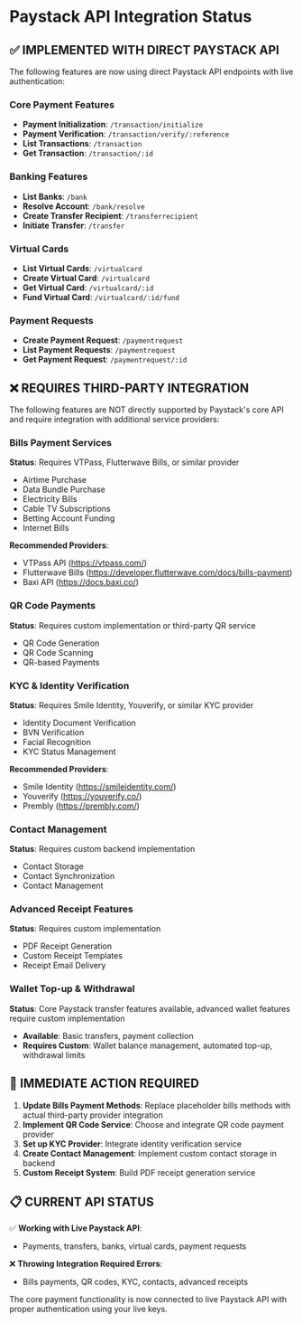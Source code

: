 # Paystack API Integration Status

## ✅ IMPLEMENTED WITH DIRECT PAYSTACK API
The following features are now using direct Paystack API endpoints with live authentication:

### Core Payment Features
- **Payment Initialization**: `/transaction/initialize`
- **Payment Verification**: `/transaction/verify/:reference`
- **List Transactions**: `/transaction`
- **Get Transaction**: `/transaction/:id`

### Banking Features
- **List Banks**: `/bank`
- **Resolve Account**: `/bank/resolve`
- **Create Transfer Recipient**: `/transferrecipient`
- **Initiate Transfer**: `/transfer`

### Virtual Cards
- **List Virtual Cards**: `/virtualcard`
- **Create Virtual Card**: `/virtualcard`
- **Get Virtual Card**: `/virtualcard/:id`
- **Fund Virtual Card**: `/virtualcard/:id/fund`

### Payment Requests
- **Create Payment Request**: `/paymentrequest`
- **List Payment Requests**: `/paymentrequest`
- **Get Payment Request**: `/paymentrequest/:id`

## ❌ REQUIRES THIRD-PARTY INTEGRATION
The following features are NOT directly supported by Paystack's core API and require integration with additional service providers:

### Bills Payment Services
**Status**: Requires VTPass, Flutterwave Bills, or similar provider
- Airtime Purchase
- Data Bundle Purchase
- Electricity Bills
- Cable TV Subscriptions
- Betting Account Funding
- Internet Bills

**Recommended Providers**:
- VTPass API (https://vtpass.com/)
- Flutterwave Bills (https://developer.flutterwave.com/docs/bills-payment)
- Baxi API (https://docs.baxi.co/)

### QR Code Payments
**Status**: Requires custom implementation or third-party QR service
- QR Code Generation
- QR Code Scanning
- QR-based Payments

### KYC & Identity Verification
**Status**: Requires Smile Identity, Youverify, or similar KYC provider
- Identity Document Verification
- BVN Verification
- Facial Recognition
- KYC Status Management

**Recommended Providers**:
- Smile Identity (https://smileidentity.com/)
- Youverify (https://youverify.co/)
- Prembly (https://prembly.com/)

### Contact Management
**Status**: Requires custom backend implementation
- Contact Storage
- Contact Synchronization
- Contact Management

### Advanced Receipt Features
**Status**: Requires custom implementation
- PDF Receipt Generation
- Custom Receipt Templates
- Receipt Email Delivery

### Wallet Top-up & Withdrawal
**Status**: Core Paystack transfer features available, advanced wallet features require custom implementation
- **Available**: Basic transfers, payment collection
- **Requires Custom**: Wallet balance management, automated top-up, withdrawal limits

## 🔧 IMMEDIATE ACTION REQUIRED

1. **Update Bills Payment Methods**: Replace placeholder bills methods with actual third-party provider integration
2. **Implement QR Code Service**: Choose and integrate QR code payment provider
3. **Set up KYC Provider**: Integrate identity verification service
4. **Create Contact Management**: Implement custom contact storage in backend
5. **Custom Receipt System**: Build PDF receipt generation service

## 📋 CURRENT API STATUS

✅ **Working with Live Paystack API**:
- Payments, transfers, banks, virtual cards, payment requests

❌ **Throwing Integration Required Errors**:
- Bills payments, QR codes, KYC, contacts, advanced receipts

The core payment functionality is now connected to live Paystack API with proper authentication using your live keys.
